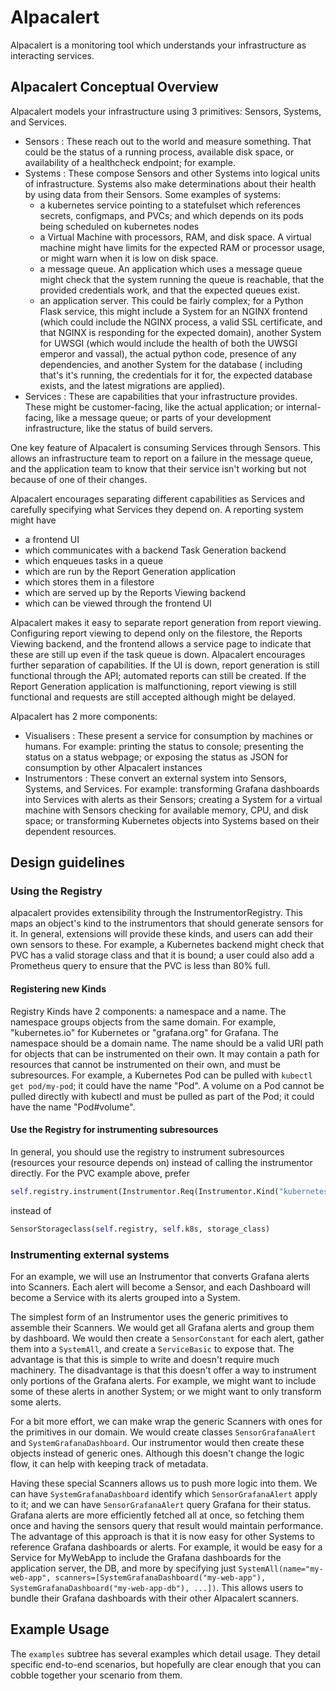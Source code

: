 # Alpacalert

Alpacalert is a monitoring tool which understands your infrastructure as interacting services. 

## Alpacalert Conceptual Overview

Alpacalert models your infrastructure using 3 primitives: Sensors, Systems, and Services.

- Sensors : These reach out to the world and measure something. That could be the status of a running process, available disk space, or availability of a healthcheck endpoint; for example.
- Systems : These compose Sensors and other Systems into logical units of infrastructure. Systems also make determinations about their health by using data from their Sensors. Some examples of systems:
    - a kubernetes service pointing to a statefulset which references secrets, configmaps, and PVCs; and which depends on its pods being scheduled on kubernetes nodes
    - a Virtual Machine with processors, RAM, and disk space. A virtual machine might have limits for the expected RAM or processor usage, or might warn when it is low on disk space.
    - a message queue. An application which uses a message queue might check that the system running the queue is reachable, that the provided credentials work, and that the expected queues exist.
    - an application server. This could be fairly complex; for a Python Flask service, this might include a System for an NGINX frontend (which could include the NGINX process, a valid SSL certificate, and that NGINX is responding for the expected domain), another System for UWSGI (which would include the health of both the UWSGI emperor and vassal), the actual python code, presence of any dependencies, and another System for the database ( including that's it's running, the credentials for it for, the expected database exists, and the latest migrations are applied).
- Services : These are capabilities that your infrastructure provides. These might be customer-facing, like the actual application; or internal-facing, like a message queue; or parts of your development infrastructure, like the status of build servers.

One key feature of Alpacalert is consuming Services through Sensors. This allows an infrastructure team to report on a failure in the message queue, and the application team to know that their service isn't working but not because of one of their changes.

Alpacalert encourages separating different capabilities as Services and carefully specifying what Services they depend
on. A reporting system might have
- a frontend UI 
- which communicates with a backend Task Generation backend
- which enqueues tasks in a queue
- which are run by the Report Generation application
- which stores them in a filestore 
- which are served up by the Reports Viewing backend 
- which can be viewed through the frontend UI 

Alpacalert makes it easy to separate report generation from report viewing. Configuring report viewing to depend only on the filestore, the Reports Viewing backend, and the frontend allows a service page to indicate that these are still up even if the task queue is down. Alpacalert encourages further separation of capabilities. If the UI is down, report generation is still functional through the API; automated reports can still be created. If the Report Generation application is malfunctioning, report viewing is still functional and requests are still accepted although might be delayed.

Alpacalert has 2 more components:
- Visualisers : These present a service for consumption by machines or humans. For example: printing the status to console; presenting the status on a status webpage; or exposing the status as JSON for consumption by other Alpacalert instances
- Instrumentors : These convert an external system into Sensors, Systems, and Services. For example: transforming Grafana dashboards into Services with alerts as their Sensors; creating a System for a virtual machine with Sensors checking for available memory, CPU, and disk space; or transforming Kubernetes objects into Systems based on their dependent resources.

## Design guidelines

### Using the Registry

alpacalert provides extensibility through the InstrumentorRegistry. This maps an object's kind to the instrumentors that should generate sensors for it. In general, extensions will provide these kinds, and users can add their own sensors to these. For example, a Kubernetes backend might check that PVC has a valid storage class and that it is bound; a user could also add a Prometheus query to ensure that the PVC is less than 80% full.

#### Registering new Kinds

Registry Kinds have 2 components: a namespace and a name. The namespace groups objects from the same domain. For example, "kubernetes.io" for Kubernetes or "grafana.org" for Grafana. The namespace should be a domain name. The name should be a valid URI path for objects that can be instrumented on their own. It may contain a path for resources that cannot be instrumented on their own, and must be subresources. For example, a Kubernetes Pod can be pulled with `kubectl get pod/my-pod`; it could have the name "Pod". A volume on a Pod cannot be pulled directly with kubectl and must be pulled as part of the Pod; it could have the name "Pod#volume".

#### Use the Registry for instrumenting subresources

In general, you should use the registry to instrument subresources (resources your resource depends on) instead of calling the instrumentor directly. For the PVC example above, prefer

```python
self.registry.instrument(Instrumentor.Req(Instrumentor.Kind("kubernetes.io", "StorageClass"), storage_class_ref), )
```
instead of
```python
SensorStorageclass(self.registry, self.k8s, storage_class)
```

### Instrumenting external systems

For an example, we will use an Instrumentor that converts Grafana alerts into Scanners. Each alert will become a Sensor, and each Dashboard will become a Service with its alerts grouped into a System.

The simplest form of an Instrumentor uses the generic primitives to assemble their Scanners. We would get all Grafana alerts and group them by dashboard. We would then create a `SensorConstant` for each alert, gather them into a `SystemAll`, and create a `ServiceBasic` to expose that. The advantage is that this is simple to write and doesn't require much machinery. The disadvantage is that this doesn't offer a way to instrument only portions of the Grafana alerts. For example, we might want to include some of these alerts in another System; or we might want to only transform some alerts.

For a bit more effort, we can make wrap the generic Scanners with ones for the primitives in our domain. We would create classes `SensorGrafanaAlert` and `SystemGrafanaDashboard`.  Our instrumentor would then create these objects instead of generic ones. Although this doesn't change the logic flow, it can help with keeping track of metadata.

Having these special Scanners allows us to push more logic into them. We can have `SystemGrafanaDashboard` identify which `SensorGrafanaAlert` apply to it; and we can have `SensorGrafanaAlert` query Grafana for their status. Grafana alerts are more efficiently fetched all at once, so fetching them once and having the sensors query that result would maintain performance. The advantage of this approach is that it is now easy for other Systems to reference Grafana dashboards or alerts. For example, it would be easy for a Service for MyWebApp to include the Grafana dashboards for the application server, the DB, and more by specifying just `SystemAll(name="my-web-app", scanners=[SystemGrafanaDashboard("my-web-app"), SystemGrafanaDashboard("my-web-app-db"), ...])`. This allows users to bundle their Grafana dashboards with their other Alpacalert scanners.

## Example Usage

The `examples` subtree has several examples which detail usage. They detail specific end-to-end scenarios, but hopefully
are clear enough that you can cobble together your scenario from them.
